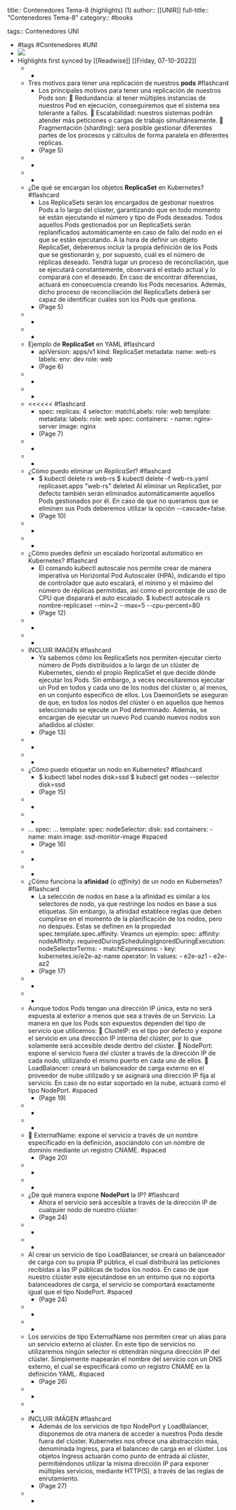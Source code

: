 title:: Contenedores Tema-8 (highlights) (1)
author:: [[UNIR]]
full-title:: "Contenedores Tema-8"
category:: #books

tags:: Contenedores UNI

- #tags #Contenedores #UNI
- ![](https://readwise-assets.s3.amazonaws.com/media/uploaded_book_covers/profile_22942/32ba186b-4f2e-404f-9b48-c6df76fd1f74.jpg)
- Highlights first synced by [[Readwise]] [[Friday, 07-10-2022]]
	- -
	- Tres motivos para tener una replicación de nuestros **pods** #flashcard
		- Los principales motivos para tener una replicación de nuestros Pods son:   Redundancia:  al  tener  múltiples  instancias  de  nuestros  Pod  en  ejecución, conseguiremos que el sistema sea tolerante a fallos.   Escalabilidad:  nuestros  sistemas  podrán  atender  más  peticiones  o  cargas  de trabajo simultáneamente.   Fragmentación  (sharding):  será  posible  gestionar  diferentes  partes  de  los procesos y cálculos de forma paralela en diferentes replicas.
		- (Page 5)
	- -
	- -
	- ¿De qué se encargan los objetos **ReplicaSet** en Kubernetes? #flashcard
		- Los ReplicaSets serán los encargados de gestionar nuestros Pods a lo largo del clúster, garantizando que en todo momento se están ejecutando el número y tipo de Pods deseados. Todos aquellos Pods gestionados por un ReplicaSets serán replanificados automáticamente en caso de fallo del nodo en el que se están ejecutando. A la hora de definir un objeto ReplicaSet, deberemos incluir la propia definición de los Pods que se gestionarán y, por supuesto, cuál es el número de réplicas deseado. Tendrá  lugar  un  proceso  de  reconciliación,  que  se  ejecutará  constantemente, observará  el  estado  actual  y  lo  comparará  con  el  deseado.  En  caso  de  encontrar diferencias,  actuará  en  consecuencia  creando  los  Pods  necesarios.  Además,  dicho proceso de reconciliación del ReplicaSets deberá ser capaz de identificar cuáles son los Pods que gestiona.
		- (Page 5)
	- -
	- -
	- Ejemplo de **ReplicaSet** en YAML #flashcard
		- apiVersion: apps/v1 kind: ReplicaSet metadata: name: web-rs labels: env: dev role: web
		- (Page 6)
	- -
	- -
	- <<<<<< #flashcard
		- spec: replicas: 4 selector: matchLabels: role: web template: metadata: labels: role: web spec: containers: - name: nginx-server image: nginx
		- (Page 7)
	- -
	- -
	- ¿Cómo puedo eliminar un *ReplicaSet*? #flashcard
		- $ kubectl delete rs web-rs $ kubectl delete -f web-rs.yaml replicaset.apps "web-rs" deleted Al eliminar un ReplicaSet, por defecto también serán eliminados automáticamente aquellos Pods gestionados por él. En caso de que no queramos que se eliminen sus Pods deberemos utilizar la opción --cascade=false.
		- (Page 10)
	- -
	- -
	- ¿Cómo puedes definir un escalado horizontal automático en Kubernetes? #flashcard
		- El  comando  kubectl  autoscale  nos  permite  crear  de  manera  imperativa  un Horizontal Pod Autoscaler (HPA), indicando el tipo de controlador que auto escalará, el mínimo y el máximo del número de réplicas permitidas, así como el porcentaje de uso de CPU que disparará el auto escalado. $ kubectl autoscale rs nombre-replicaset --min=2 --max=5 --cpu-percent=80
		- (Page 12)
	- -
	- -
	- INCLUIR IMAGEN #flashcard
		- Ya  sabemos  cómo  los  ReplicaSets  nos  permiten  ejecutar  cierto  número  de  Pods distribuidos a lo largo de un clúster de Kubernetes, siendo el propio ReplicaSet el que decide dónde ejecutar los Pods. Sin embargo, a veces necesitaremos ejecutar un Pod en todos y cada uno de los nodos del clúster o, al menos, en un conjunto especifico de ellos. Los DaemonSets se aseguran de que, en todos los nodos del clúster o en aquellos que hemos seleccionado se ejecute un Pod determinado. Además, se encargan de ejecutar un nuevo Pod cuando nuevos nodos son añadidos al clúster.
		- (Page 13)
	- -
	- -
	- ¿Cómo puedo etiquetar un nodo en Kubernetes? #flashcard
		- $ kubectl label nodes <nobre-nodo> disk=ssd $ kubectl get nodes --selector disk=ssd
		- (Page 15)
	- -
	- -
	- ... spec: ... template: spec: nodeSelector: disk: ssd containers: - name: main image: ssd-monitor-image #spaced
		- (Page 16)
	- -
	- -
	- ¿Cómo funciona la **afinidad** (o *affinity*) de un nodo en Kubernetes? #flashcard
		- La selección de nodos en base a la afinidad es similar a los selectores de nodo, ya que restringe los nodos en base a sus etiquetas. Sin embargo, la afinidad establece reglas que  deben  cumplirse  en  el  momento  de  la  planificación  de  los  nodos,  pero  no después. Estas se definen en la propiedad spec.template.spec.affinity. Veamos un ejemplo: spec: affinity: nodeAffinity: requiredDuringSchedulingIgnoredDuringExecution: nodeSelectorTerms: - matchExpressions: - key: kubernetes.io/e2e-az-name operator: In values: - e2e-az1 - e2e-az2
		- (Page 17)
	- -
	- -
	- Aunque todos Pods tengan una dirección IP única, esta no será expuesta al exterior a menos  que  sea a través  de un  Servicio.  La  manera  en  que  los Pods  son  expuestos dependen del tipo de servicio que utilicemos:   ClusteIP: es el tipo por defecto y expone el servicio en una dirección IP interna del clúster, por lo que solamente será accesible desde dentro del clúster.   NodePort: expone el servicio fuera del clúster a través de la dirección IP de cada nodo, utilizando el mismo puerto en cada uno de ellos.   LoadBalancer: creará un balanceador de carga externo en el proveedor de nube utilizado  y  se  asignará  una  dirección  IP  fija  al  servicio.  En  caso  de  no  estar soportado en la nube, actuará como el tipo NodePort. #spaced
		- (Page 19)
	- -
	- -
	-   ExternalName:  expone  el  servicio  a  través  de  un  nombre  especificado  en  la definición, asociándolo con un nombre de dominio mediante un registro CNAME. #spaced
		- (Page 20)
	- -
	- -
	- ¿De qué manera expone **NodePort** la IP? #flashcard
		- Ahora  el  servicio  será  accesible  a  través  de  la  dirección  IP  de  cualquier  nodo  de nuestro clúster:
		- (Page 24)
	- -
	- -
	- Al crear un servicio de tipo LoadBalancer, se creará un balanceador de carga con su propia IP pública, el cual distribuirá las peticiones recibidas a las IP públicas de todos los nodos. En caso de que nuestro clúster este ejecutándose en un entorno que no soporta balanceadores de carga, el servicio se comportará exactamente igual que el tipo NodePort. #spaced
		- (Page 24)
	- -
	- -
	- Los  servicios  de  tipo  ExternalName  nos  permiten  crear  un  alias  para  un  servicio externo  al  clúster.  En  este  tipo  de  servicios  no  utilizaremos  ningún  selector  ni obtendrán ninguna dirección IP del clúster. Simplemente mapearán el nombre del servicio con un DNS externo, el cual se especificará como un registro CNAME en la definición YAML. #spaced
		- (Page 26)
	- -
	- -
	- INCLUIR IMÁGEN #flashcard
		- Además  de  los  servicios  de  tipo  NodePort  y  LoadBalancer,  disponemos  de  otra manera de acceder a nuestros Pods desde fuera del clúster. Kubernetes nos ofrece una abstracción más, denominada Ingress, para el balanceo de carga en el clúster. Los  objetos  Ingress  actuarán  como  punto  de  entrada  al  clúster,  permitiéndonos utilizar la misma dirección IP para exponer múltiples servicios, mediante HTTP(S), a través de las reglas de enrutamiento.
		- (Page 27)
	- -